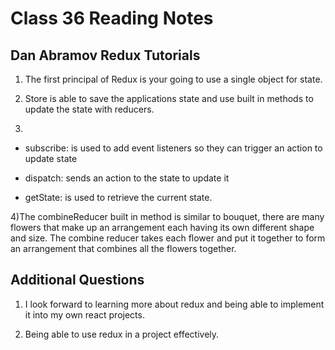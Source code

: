 # Class 36 Reading Notes

## Dan Abramov Redux Tutorials

1) The first principal of Redux is your going to use a single object for state.

2) Store is able to save the applications state and use built in methods to update the state with reducers.

3)

- subscribe: is used to add event listeners so they can trigger an action to update state

- dispatch: sends an action to the state to update it

- getState: is used to retrieve the current state.

4)The combineReducer built in method is similar to bouquet, there are many flowers that make up an arrangement each having its own different shape and size. The combine reducer takes each flower and put it together to form an arrangement that combines all the flowers together.

## Additional Questions

1) I look forward to learning more about redux and being able to implement it into my own react projects.

2) Being able to use redux in a project effectively.
